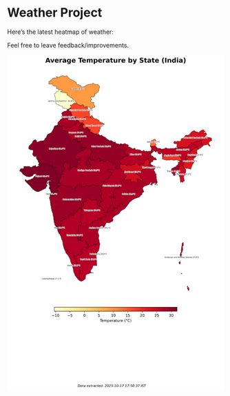 # Weather Project

Here’s the latest heatmap of weather:

Feel free to leave feedback/improvements.

![India Heatmap](docs/assets/india_heatmap.png?v=F23497)
